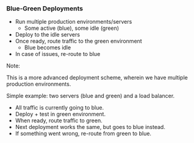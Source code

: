 ### Blue-Green Deployments

* <!-- .element: class="fragment" --> Run multiple production environments/servers
    - Some active (blue), some idle (green)
* <!-- .element: class="fragment" --> Deploy to the idle servers
* <!-- .element: class="fragment" --> Once ready, route traffic to the green environment
    - Blue becomes idle
* <!-- .element: class="fragment" --> In case of issues, re-route to blue

Note:

This is a more advanced deployment scheme, wherein we have multiple production environments.

Simple example: two servers (blue and green) and a load balancer.
- All traffic is currently going to blue.
- Deploy + test in green environment.
- When ready, route traffic to green.
- Next deployment works the same, but goes to blue instead.
- If something went wrong, re-route from green to blue.
